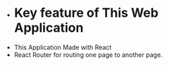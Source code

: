*  # Key feature of This Web Application 
* This Application Made with React
* React Router for routing one page to another page.